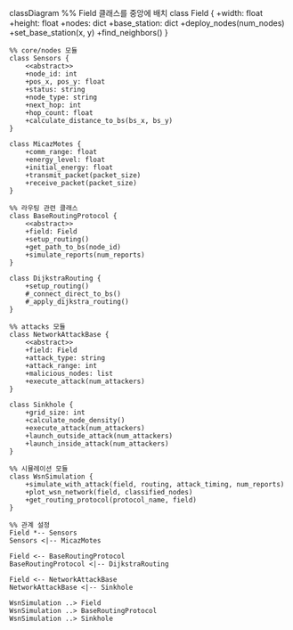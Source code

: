 classDiagram
    %% Field 클래스를 중앙에 배치
    class Field {
        +width: float
        +height: float
        +nodes: dict
        +base_station: dict
        +deploy_nodes(num_nodes)
        +set_base_station(x, y)
        +find_neighbors()
    }
    
    %% core/nodes 모듈
    class Sensors {
        <<abstract>>
        +node_id: int
        +pos_x, pos_y: float
        +status: string
        +node_type: string
        +next_hop: int
        +hop_count: float
        +calculate_distance_to_bs(bs_x, bs_y)
    }
    
    class MicazMotes {
        +comm_range: float
        +energy_level: float
        +initial_energy: float
        +transmit_packet(packet_size)
        +receive_packet(packet_size)
    }
    
    %% 라우팅 관련 클래스
    class BaseRoutingProtocol {
        <<abstract>>
        +field: Field
        +setup_routing()
        +get_path_to_bs(node_id)
        +simulate_reports(num_reports)
    }
    
    class DijkstraRouting {
        +setup_routing()
        #_connect_direct_to_bs()
        #_apply_dijkstra_routing()
    }
    
    %% attacks 모듈
    class NetworkAttackBase {
        <<abstract>>
        +field: Field
        +attack_type: string
        +attack_range: int
        +malicious_nodes: list
        +execute_attack(num_attackers)
    }
    
    class Sinkhole {
        +grid_size: int
        +calculate_node_density()
        +execute_attack(num_attackers)
        +launch_outside_attack(num_attackers)
        +launch_inside_attack(num_attackers)
    }
    
    %% 시뮬레이션 모듈
    class WsnSimulation {
        +simulate_with_attack(field, routing, attack_timing, num_reports)
        +plot_wsn_network(field, classified_nodes)
        +get_routing_protocol(protocol_name, field)
    }
    
    %% 관계 설정
    Field *-- Sensors
    Sensors <|-- MicazMotes
    
    Field <-- BaseRoutingProtocol
    BaseRoutingProtocol <|-- DijkstraRouting
    
    Field <-- NetworkAttackBase
    NetworkAttackBase <|-- Sinkhole
    
    WsnSimulation ..> Field
    WsnSimulation ..> BaseRoutingProtocol
    WsnSimulation ..> Sinkhole